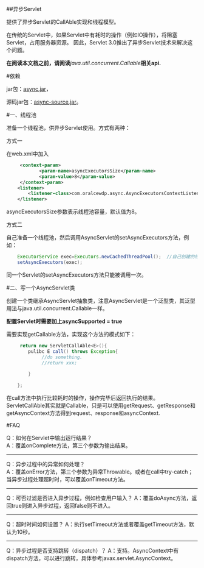 ##异步Servlet

提供了异步Servlet的CallAble实现和线程模型。  

在传统的Servlet中，如果Servlet中有耗时的操作（例如IO操作），将阻塞Servlet，占用服务器资源。
因此，Servlet 3.0推出了异步Servlet技术来解决这个问题。  

**在阅读本文档之前，请阅读**_java.util.concurrent.Callable_**相关api.**

#依赖

jar包：[async.jar](dist/async.jar)，

源码jar包：[async-source.jar](dist/async-source.jar)。


#一、线程池

准备一个线程池，供异步Servlet使用。方式有两种：  

方式一

在web.xml中加入  

```xml
     <context-param>
            <param-name>asyncExecutorsSize</param-name>
            <param-value>8</param-value>
     </context-param>
    <listener>
        <listener-class>com.oralcewdp.async.AsyncExecutorsContextListener</listener-class>
    </listener>
```

asyncExecutorsSize参数表示线程池容量，默认值为8。

方式二

自己准备一个线程池，然后调用AsyncServlet的setAsyncExecutors方法，例如：

```java
    ExecutorService exec=Executors.newCachedThreadPool();  //自己创建的线程池
    setAsyncExecutors(exec);
```

同一个Servlet的setAsyncExecutors方法只能被调用一次。

#二、写一个AsyncServlet类

创建一个类继承AsyncServlet抽象类，注意AsyncServlet是一个泛型类，其泛型用法与java.util.concurrent.Callable一样。

**配置Servlet时需要加上asyncSupported = true**

需要实现getCallable方法，实现这个方法的模式如下：

```java
     return new ServletCallAble<E>(){
        pulibc E call() throws Exception{
             //do something.
             //return xxx;
             
        }
     
    };

```

在call方法中执行比较耗时的操作，操作完毕后返回执行的结果。
ServletCallAble其实就是Callable，只是可以使用getRequest、getResponse和getAsyncContext方法得到request、response和asyncContext.


#FAQ

Q：如何在Servlet中输出运行结果？  
A：覆盖onComplete方法，第三个参数为输出结果。
- - -
Q：异步过程中的异常如何处理？  
A：覆盖onError方法，第三个参数为异常Throwable。或者在call中try-catch；当异步过程处理超时时，可以覆盖onTimeout方法。
- - -
Q：可否过滤是否进入异步过程，例如检查用户输入？
A：覆盖doAsync方法，返回true则进入异步过程，返回false则不进入。
- - -
Q：超时时间如何设置？
A：执行setTimeout方法或者覆盖getTimeout方法，默认为10秒。
- - -
Q：异步过程是否支持跳转（dispatch）？
A：支持。AsyncContext中有dispatch方法，可以进行跳转，具体参考javax.servlet.AsyncContext。